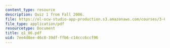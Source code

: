 ```yaml
---
content_type: resource
description: Quiz 1 from Fall 2006.
file: https://ol-ocw-studio-app-production.s3.amazonaws.com/courses/3-032-mechanical-behavior-of-materials-fall-2007/7ee4d8ee46c839dfffb6c14ccc6ccf96_q1_06.pdf
file_type: application/pdf
resourcetype: Document
title: q1_06.pdf
uid: 7ee4d8ee-46c8-39df-ffb6-c14ccc6ccf96
---
```


